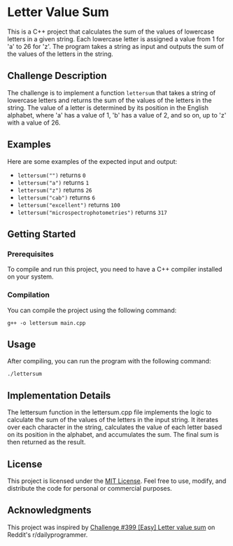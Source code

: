 # Letter Value Sum

This is a C++ project that calculates the sum of the values of lowercase letters in a given string. Each lowercase letter is assigned a value from 1 for 'a' to 26 for 'z'. The program takes a string as input and outputs the sum of the values of the letters in the string.

## Challenge Description

The challenge is to implement a function `lettersum` that takes a string of lowercase letters and returns the sum of the values of the letters in the string. The value of a letter is determined by its position in the English alphabet, where 'a' has a value of 1, 'b' has a value of 2, and so on, up to 'z' with a value of 26.

## Examples

Here are some examples of the expected input and output:

- `lettersum("")` returns `0`
- `lettersum("a")` returns `1`
- `lettersum("z")` returns `26`
- `lettersum("cab")` returns `6`
- `lettersum("excellent")` returns `100`
- `lettersum("microspectrophotometries")` returns `317`

## Getting Started

### Prerequisites

To compile and run this project, you need to have a C++ compiler installed on your system.

### Compilation

You can compile the project using the following command:

```shell
g++ -o lettersum main.cpp
```

## Usage 

After compiling, you can run the program with the following command:

```shell
./lettersum
```

## Implementation Details
The lettersum function in the lettersum.cpp file implements the logic to calculate the sum of the values of the letters in the input string. It iterates over each character in the string, calculates the value of each letter based on its position in the alphabet, and accumulates the sum. The final sum is then returned as the result.

## License
This project is licensed under the [MIT License](https://opensource.org/license/mit/). Feel free to use, modify, and distribute the code for personal or commercial purposes.

## Acknowledgments
This project was inspired by [Challenge #399 [Easy] Letter value sum](https://www.reddit.com/r/dailyprogrammer/comments/onfehl/20210719_challenge_399_easy_letter_value_sum/) on Reddit's r/dailyprogrammer.